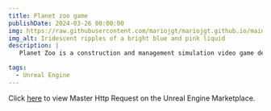 ```yaml
---
title: Planet zoo game
publishDate: 2024-03-26 00:00:00
img: https://raw.githubusercontent.com/mariojgt/mariojgt.github.io/main/public/assets/websites/zoo.png
img_alt: Iridescent ripples of a bright blue and pink liquid
description: |
   Planet Zoo is a construction and management simulation video game developed and published by Frontier Developments. The game is a spiritual successor to Zoo Tycoon, with gameplay similar to the studio's theme park variant, Planet Coaster. It was released on 5 November 2019.

tags:
  - Unreal Engine
---
```


Click [here](https://www.unrealengine.com/marketplace/en-US/product/master-http-request) to view Master Http Request on the Unreal Engine Marketplace.
